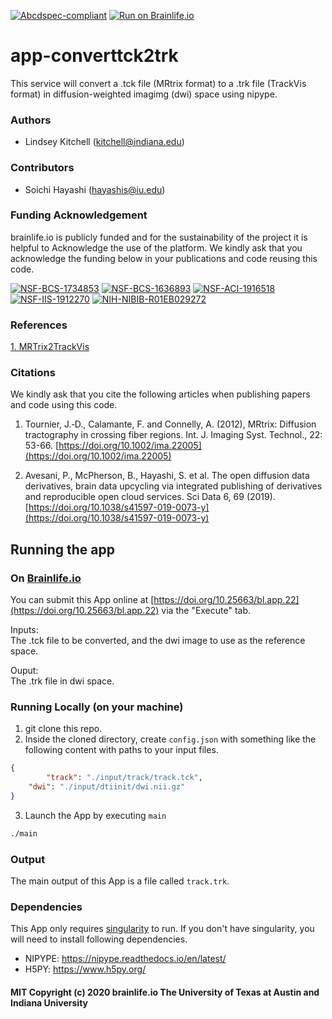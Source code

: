 [![Abcdspec-compliant](https://img.shields.io/badge/ABCD_Spec-v1.1-green.svg)](https://github.com/brain-life/abcd-spec)
[![Run on Brainlife.io](https://img.shields.io/badge/Brainlife-bl.app.22-blue.svg)](https://doi.org/10.25663/bl.app.22)

# app-converttck2trk
This service will convert a .tck file (MRtrix format) to a .trk file (TrackVis format) in diffusion-weighted imagimg (dwi) space using nipype. 

### Authors
- Lindsey Kitchell (kitchell@indiana.edu)

### Contributors
- Soichi Hayashi (hayashis@iu.edu)

### Funding Acknowledgement
brainlife.io is publicly funded and for the sustainability of the project it is helpful to Acknowledge the use of the platform. We kindly ask that you acknowledge the funding below in your publications and code reusing this code.

[![NSF-BCS-1734853](https://img.shields.io/badge/NSF_BCS-1734853-blue.svg)](https://nsf.gov/awardsearch/showAward?AWD_ID=1734853)
[![NSF-BCS-1636893](https://img.shields.io/badge/NSF_BCS-1636893-blue.svg)](https://nsf.gov/awardsearch/showAward?AWD_ID=1636893)
[![NSF-ACI-1916518](https://img.shields.io/badge/NSF_ACI-1916518-blue.svg)](https://nsf.gov/awardsearch/showAward?AWD_ID=1916518)
[![NSF-IIS-1912270](https://img.shields.io/badge/NSF_IIS-1912270-blue.svg)](https://nsf.gov/awardsearch/showAward?AWD_ID=1912270)
[![NIH-NIBIB-R01EB029272](https://img.shields.io/badge/NIH_NIBIB-R01EB029272-green.svg)](https://grantome.com/grant/NIH/R01-EB029272-01)

### References 
[1. MRTrix2TrackVis](https://nipype.readthedocs.io/en/latest/interfaces/generated/interfaces.mrtrix/convert.html)

### Citations
We kindly ask that you cite the following articles when publishing papers and code using this code. 

1. Tournier, J.‐D., Calamante, F. and Connelly, A. (2012), MRtrix: Diffusion tractography in crossing fiber regions. Int. J. Imaging Syst. Technol., 22: 53-66. [https://doi.org/10.1002/ima.22005](https://doi.org/10.1002/ima.22005)

2. Avesani, P., McPherson, B., Hayashi, S. et al. The open diffusion data derivatives, brain data upcycling via integrated publishing of derivatives and reproducible open cloud services. Sci Data 6, 69 (2019). [https://doi.org/10.1038/s41597-019-0073-y](https://doi.org/10.1038/s41597-019-0073-y)

## Running the app
### On [Brainlife.io](http://brainlife.io/) 
You can submit this App online at [https://doi.org/10.25663/bl.app.22](https://doi.org/10.25663/bl.app.22) via the "Execute" tab.

Inputs: \
The .tck file to be converted, and the dwi image to use as the reference space.

Ouput: \
The .trk file in dwi space.

### Running Locally (on your machine)
1. git clone this repo.
2. Inside the cloned directory, create `config.json` with something like the following content with paths to your input files.

```json
{
        "track": "./input/track/track.tck",
	"dwi": "./input/dtiinit/dwi.nii.gz"
}
```
3. Launch the App by executing `main`

```bash
./main
```

### Output
The main output of this App is a file called `track.trk`. 


### Dependencies
This App only requires [singularity](https://www.sylabs.io/singularity/) to run. If you don't have singularity, you will need to install following dependencies.  

  - NIPYPE: https://nipype.readthedocs.io/en/latest/
  - H5PY: https://www.h5py.org/
  
#### MIT Copyright (c) 2020 brainlife.io The University of Texas at Austin and Indiana University
